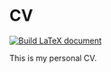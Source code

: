 # CV

[![Build LaTeX document](https://github.com/giocaizzi/CV/actions/workflows/tex-build.yml/badge.svg?branch=main)](https://github.com/giocaizzi/CV/actions/workflows/tex-build.yml)

This is my personal CV.
